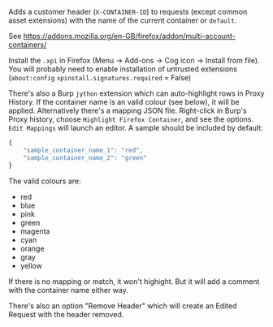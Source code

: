 Adds a customer header (`X-CONTAINER-ID`) to requests (except common asset extensions) with the name of the current container or `default`.

See https://addons.mozilla.org/en-GB/firefox/addon/multi-account-containers/

Install the `.xpi` in Firefox (Menu -> Add-ons -> Cog icon -> Install from file). You will probably need to enable installation of untrusted extensions (`about:config` `xpinstall.signatures.required` = False)

There's also a Burp `jython` extension which can auto-highlight rows in Proxy History. If the container name is an valid colour (see below), it will be applied. Alternatively there's a mapping JSON file. Right-click in Burp's Proxy history, choose `Highlight Firefox Container`, and see the options. `Edit Mappings` will launch an editor. A sample should be included by default:

```javascript
{
    "sample_container_name_1": "red",
    "sample_container_name_2": "green"
}
```

The valid colours are:
- red
- blue
- pink
- green
- magenta
- cyan
- orange
- gray
- yellow

If there is no mapping or match, it won't highight. But it will add a comment with the container name either way.

There's also an option "Remove Header" which will create an Edited Request with the header removed.
